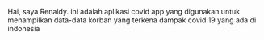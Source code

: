 Hai, saya Renaldy. ini adalah aplikasi covid app yang digunakan untuk menampilkan data-data korban yang terkena dampak covid 19 yang ada di indonesia
